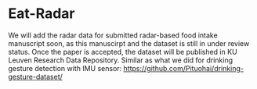 # Eat-Radar
We will add the radar data for submitted radar-based food intake manuscript soon, as this manuscirpt and the dataset is still in under review status.
Once the paper is accepted, the dataset will be published in KU Leuven Research Data Repository.
Similar as what we did for drinking gesture detection with IMU sensor: https://github.com/Pituohai/drinking-gesture-dataset/
